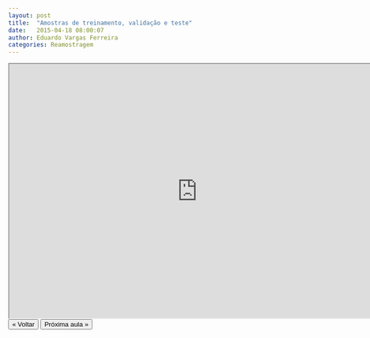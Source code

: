```yaml
---
layout: post
title:  "Amostras de treinamento, validação e teste"
date:   2015-04-18 08:00:07
author: Eduardo Vargas Ferreira
categories: Reamostragem
---
```


<center>
<iframe width="760" height="515" src="https://www.youtube.com/embed/vGLwU1Hpx_o?autoplay=0"> </iframe>
</center>


<FORM>
<INPUT Type="BUTTON" align="left" Value="&laquo; Voltar" Onclick="window.location.href='{{ site.baseurl }}/1parte/'">
<INPUT Type="BUTTON" align="left" Value="Próxima aula &raquo;" Onclick="window.location.href='{{ site.baseurl }}/reamostragem/2015/04/18/aula8.html'">
</FORM>
